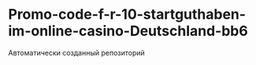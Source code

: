 # Promo-code-f-r-10-startguthaben-im-online-casino-Deutschland-bb6
Автоматически созданный репозиторий
